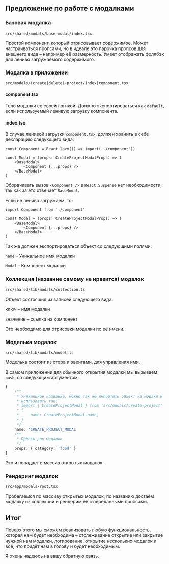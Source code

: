 ## Предложение по работе с модалками

### Базовая модалка
`src/shared/modals/base-modal/index.tsx`

Простой компонент, который отрисовывает содержимое. 
Может настраиваться пропсами, но в идеале это парочка пропсов для внешнего вида – например её размерность.
Умеет отображать фоллбэк для лениво загружаемого содержимого.

### Модалка в приложении
`src/modals/(create|delete)-project/index|component.tsx`

#### component.tsx

Тело модалки со своей логикой. Должно экспортироваться как `default`, если используемый ленивую загрузку компонента.

#### index.tsx

В случае ленивой загрузки `component.tsx`, должен хранить в себе декларацию следующего вида:
```tsx
const Component = React.lazy(() => import('./component'))

const Modal = (props: CreateProjectModalProps) => (
    <BaseModal>
        <Component {...props} />
    </BaseModal>
)
```
Оборачивать вызов `<Component />` в `React.Suspense` нет необходимости, так как за это отвечает `BaseModal`.

Если не лениво загружаем, то:
```tsx
import Component from './component'

const Modal = (props: CreateProjectModalProps) => (
    <BaseModal>
        <Component {...props} />
    </BaseModal>
)
```

Так же должен экспортироваться объект со следующими полями:

`name` – Уникальное имя модалки

`Modal` - Компонент модалки

### Коллекция (название самому не нравится) модалок 
`src/shared/lib/modals/collection.ts`

Объект состоящия из записей следующего вида:

ключ – имя модалки

значение – ссылка на компонент

Это необходимо для отрисовки модалки по её имени.


### Моделька модалок
`src/shared/lib/modals/model.ts`

Моделька состоит из стора и эвентами, для управления ими.

В самом приложении для обычного открытия модалки мы вызываем `push`, 
со следующим аргументом:
```ts
{
    /**
     * Уникальное название, можно так же импортить объект из модаки и
     * испльзовать так: 
     * import { CreateProjectModal } from 'src/modals/create-project'
     * {
     *     name: CreateProjectModal.name,
     * }
     */
    name: 'CREATE_PROJECT_MODAL'
    /**
     * Пропсы для модалки
     */
    props: { category: 'food' }
}
```

Это и попадает в массив открытых модалок.

### Рендеринг модалок
`src/app/modals-root.tsx`

Пробегаемся по массиву открытых модалок, по названию достаём модалку
из коллекции и рендерим её с переданными пропсами.

## Итог

Поверх этого мы сможем реализовать любую функциональность, которая нам будет необходима – отслеживание
открытие или закрытие нужной нам модалки, логирование, открытие нескольких модалок и всё, что придёт
нам в голову и будет необходимым.

Я очень надеюсь на вашу обратную связь.